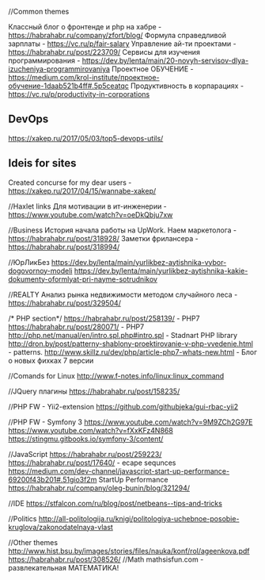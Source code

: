 //Common themes

Классный блог о фронтенде и php на хабре - https://habrahabr.ru/company/zfort/blog/
Формула справедливой зарплаты - https://vc.ru/p/fair-salary
Управление ай-ти проектами - https://habrahabr.ru/post/223709/
Cервисы для изучения программирования - https://dev.by/lenta/main/20-novyh-servisov-dlya-izucheniya-programmirovaniya
Проектное ОБУЧЕНИЕ - https://medium.com/krol-institute/проектное-обучение-1daab521b4ff#.5p5ceatqc
Продуктивность в корпарациях - https://vc.ru/p/productivity-in-corporations

## DevOps
https://xakep.ru/2017/05/03/top5-devops-utils/

## Ideis for sites
Created concurse for my dear users - https://xakep.ru/2017/04/15/wannabe-xakep/

//Haxlet links
Для мотивации в ит-инженерии - https://www.youtube.com/watch?v=oeDkQbju7xw

//Business
История начала работы на UpWork. Наем маркетолога - https://habrahabr.ru/post/318928/
Заметки фрилансера - https://habrahabr.ru/post/318994/

//ЮрЛикБез
https://dev.by/lenta/main/yurlikbez-aytishnika-vybor-dogovornoy-modeli
https://dev.by/lenta/main/yurlikbez-aytishnika-kakie-dokumenty-oformlyat-pri-nayme-sotrudnikov

//REALTY
Анализ рынка недвижимости методом случайного леса - https://habrahabr.ru/post/329504/

/* PHP section*/
https://habrahabr.ru/post/258139/                               - PHP7
https://habrahabr.ru/post/280071/                               - PHP7
http://php.net/manual/en/intro.spl.php#intro.spl                - Stadnart PHP library
http://dron.by/post/patterny-shablony-proektirovanie-v-php-vvedenie.html  - patterns.
http://www.skillz.ru/dev/php/article-php7-whats-new.html        - Блог о новых фихках 7 версии

//Comands for Linux
http://www.f-notes.info/linux:linux_command

//JQuery плагины
https://habrahabr.ru/post/158235/

//PHP FW - Yii2-extension
https://github.com/githubjeka/gui-rbac-yii2

//PHP FW - Symfony 3
https://www.youtube.com/watch?v=9M9ZCh2G97E
https://www.youtube.com/watch?v=fXxKFz4N868
https://stingmu.gitbooks.io/symfony-3/content/

//JavaScript
https://habrahabr.ru/post/259223/
https://habrahabr.ru/post/17640/ - ecape sequnces
https://medium.com/dev-channel/javascript-start-up-performance-69200f43b201#.51gio3f2m StartUp Performance
https://habrahabr.ru/company/oleg-bunin/blog/321294/

//IDE
https://stfalcon.com/ru/blog/post/netbeans--tips-and-tricks

//Politics
http://all-politologija.ru/knigi/politologiya-uchebnoe-posobie-kruglova/zakonodatelnaya-vlast

//Other themes
http://www.hist.bsu.by/images/stories/files/nauka/konf/rol/ageenkova.pdf
https://habrahabr.ru/post/308526/ //Math
mathsisfun.com - развлекательная МАТЕМАТИКА!
